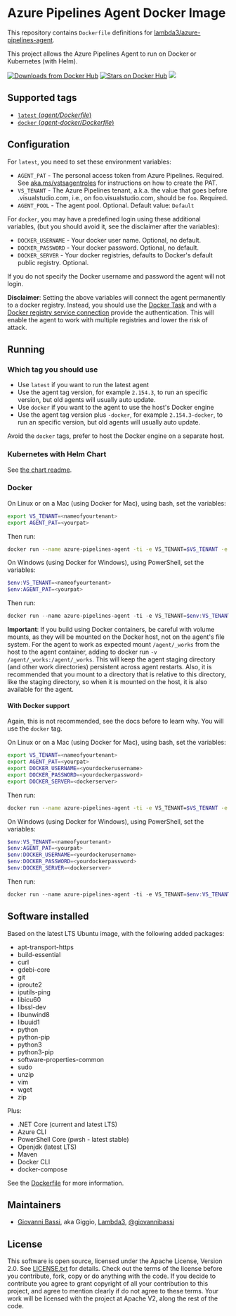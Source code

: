 # Azure Pipelines Agent Docker Image

This repository contains `Dockerfile` definitions for
[lambda3/azure-pipelines-agent](https://github.com/lambda3/docker-azure-pipelines-agent).

This project allows the Azure Pipelines Agent to run on Docker or Kubernetes
(with Helm).

[![Downloads from Docker Hub](https://img.shields.io/docker/pulls/lambda3/azure-pipelines-agent.svg)](https://registry.hub.docker.com/u/lambda3/azure-pipelines-agent)
[![Stars on Docker Hub](https://img.shields.io/docker/stars/lambda3/azure-pipelines-agent.svg)](https://registry.hub.docker.com/u/lambda3/azure-pipelines-agent) [![](https://images.microbadger.com/badges/image/lambda3/azure-pipelines-agent.svg)](https://microbadger.com/images/lambda3/azure-pipelines-agent "Get your own image badge on microbadger.com")

## Supported tags

* [`latest` (*agent/Dockerfile*)](https://github.com/lambda3/docker-azure-pipelines-agent/blob/master/agent/Dockerfile)
* [`docker` (*agent-docker/Dockerfile*)](https://github.com/lambda3/docker-azure-pipelines-agent/blob/master/agent-docker/Dockerfile)

## Configuration

For `latest`, you need to set these environment variables:

* `AGENT_PAT` - The personal access token from Azure Pipelines. Required. See
  [aka.ms/vstsagentroles](https://aka.ms/vstsagentroles) for instructions on how to create the PAT.
* `VS_TENANT` - The Azure Pipelines tenant, a.k.a. the value that goes before .visualstudio.com, i.e., on foo.visualstudio.com, should be `foo`. Required.
* `AGENT_POOL` - The agent pool. Optional. Default value: `Default`

For `docker`, you may have a predefined login using these additional variables,
(but you should avoid it, see the disclaimer after the variables):

* `DOCKER_USERNAME` - Your docker user name. Optional, no default.
* `DOCKER_PASSWORD` - Your docker password. Optional, no default.
* `DOCKER_SERVER` - Your docker registries, defaults to Docker's default public
  registry. Optional.

If you do not specify the Docker username and password the agent will not login.

**Disclaimer**: Setting the above variables will connect the agent permanently
to a docker registry. Instead, you should use the
[Docker Task](https://docs.microsoft.com/azure/devops/pipelines/tasks/build/docker)
and with a
[Docker registry service connection](https://docs.microsoft.com/azure/devops/pipelines/library/service-endpoints#sep-docreg)
provide the authentication. This will enable the agent to work with multiple
registries and lower the risk of attack.

## Running

### Which tag you should use

* Use `latest` if you want to run the latest agent
* Use the agent tag version, for example `2.154.3`, to run an specific
version, but old agents will usually auto update.
* Use `docker` if you want to the agent to use the host's Docker engine
* Use the agent tag version plus `-docker`, for example `2.154.3-docker`, to
run an specific version, but old agents will usually auto update.

Avoid the `docker` tags, prefer to host the Docker engine on a separate host.

### Kubernetes with Helm Chart

See [the chart readme](https://github.com/Lambda3/helmcharts/blob/master/charts/azure-pipelines-agent/README.md).

### Docker

On Linux or on a Mac (using Docker for Mac), using bash, set the variables:

````bash
export VS_TENANT=<nameofyourtenant>
export AGENT_PAT=<yourpat>
````

Then run:

````bash
docker run --name azure-pipelines-agent -ti -e VS_TENANT=$VS_TENANT -e AGENT_PAT=$AGENT_PAT -d -v /agent/_works:/agent/_works lambda3/azure-pipelines-agent:latest
````

On Windows (using Docker for Windows), using PowerShell, set the variables:

````powershell
$env:VS_TENANT=<nameofyourtenant>
$env:AGENT_PAT=<yourpat>
````

Then run:

````powershell
docker run --name azure-pipelines-agent -ti -e VS_TENANT=$env:VS_TENANT -e AGENT_PAT=$env:AGENT_PAT -d lambda3/azure-pipelines-agent:latest
````

**Important**: If you build using Docker containers, be careful with volume mounts, as they
will be mounted on the Docker host, not on the agent's file system. For the
agent to work as expected mount `/agent/_works` from the host to the agent
container, adding to docker run `-v /agent/_works:/agent/_works`.
This will keep the agent staging directory (and other work directories)
persistent across agent restarts. Also, it is recommended that you mount to a
directory that is relative to this directory, like the staging directory, so
when it is mounted on the host, it is also available for the agent.

#### With Docker support

Again, this is not recommended, see the docs before to learn why. You will use
the `docker` tag.

On Linux or on a Mac (using Docker for Mac), using bash, set the variables:

````bash
export VS_TENANT=<nameofyourtenant>
export AGENT_PAT=<yourpat>
export DOCKER_USERNAME=<yourdockerusername>
export DOCKER_PASSWORD=<yourdockerpassword>
export DOCKER_SERVER=<dockerserver>
````

Then run:

````bash
docker run --name azure-pipelines-agent -ti -e VS_TENANT=$VS_TENANT -e AGENT_PAT=$AGENT_PAT -e DOCKER_USERNAME=$DOCKER_USERNAME -e DOCKER_PASSWORD=$DOCKER_PASSWORD -e DOCKER_SERVER=$DOCKER_SERVER -d --volume=/var/run/docker.sock:/var/run/docker.sock -v /agent/_works:/agent/_works lambda3/azure-pipelines-agent:docker
````

On Windows (using Docker for Windows), using PowerShell, set the variables:

````powershell
$env:VS_TENANT=<nameofyourtenant>
$env:AGENT_PAT=<yourpat>
$env:DOCKER_USERNAME=<yourdockerusername>
$env:DOCKER_PASSWORD=<yourdockerpassword>
$env:DOCKER_SERVER=<dockerserver>
````

Then run:

````powershell
docker run --name azure-pipelines-agent -ti -e VS_TENANT=$env:VS_TENANT -e AGENT_PAT=$env:AGENT_PAT -e DOCKER_USERNAME=$env:DOCKER_USERNAME -e DOCKER_PASSWORD=$env:DOCKER_PASSWORD -e DOCKER_SERVER=$env:DOCKER_SERVER -d --volume=/var/run/docker.sock:/var/run/docker.sock lambda3/azure-pipelines-agent:docker
````

## Software installed

Based on the latest LTS Ubuntu image, with the following added packages:

* apt-transport-https
* build-essential
* curl
* gdebi-core
* git
* iproute2
* iputils-ping
* libicu60
* libssl-dev
* libunwind8
* libuuid1
* python
* python-pip
* python3
* python3-pip
* software-properties-common
* sudo
* unzip
* vim
* wget
* zip

Plus:

* .NET Core (current and latest LTS)
* Azure CLI
* PowerShell Core (pwsh - latest stable)
* Openjdk (latest LTS)
* Maven
* Docker CLI
* docker-compose

See the
[Dockerfile](https://github.com/lambda3/docker-azure-pipelines-agent/blob/master/agent/Dockerfile)
for more information.

## Maintainers

* [Giovanni Bassi](http://blog.lambda3.com.br/L3/giovannibassi/), aka Giggio, [Lambda3](http://www.lambda3.com.br), [@giovannibassi](https://twitter.com/giovannibassi)

## License

This software is open source, licensed under the Apache License, Version 2.0.
See [LICENSE.txt](https://github.com/lambda3/azure-pipelines-agent/blob/master/LICENSE.txt) for details.
Check out the terms of the license before you contribute, fork, copy or do anything
with the code. If you decide to contribute you agree to grant copyright of all your contribution to this project, and agree to
mention clearly if do not agree to these terms. Your work will be licensed with the project at Apache V2, along the rest of the code.
